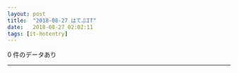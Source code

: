 ```yaml
---
layout: post
title:  "2018-08-27 はてぶIT"
date:   2018-08-27 02:02:11
tags: [it-hotentry]
---
```

0 件のデータあり

<hr>
